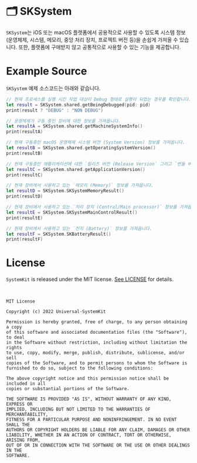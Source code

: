 # 🗂 SKSystem

`SKSystem`는 iOS 또는 macOS 플렛폼에서 공용적으로 사용할 수 있도록 시스템 정보 (운영체제, 시스템, 메모리, 중앙 처리 장치, 프로젝트 버전 등)을 손쉽게 가져올 수 있습니다. 또한, 플랫폼에 구애받지 않고 공통적으로 사용할 수 있는 기능을 제공합니다.

# Example Source

`SKSystem` 예제 소스코드는 아래와 같습니다.

```Swift
// 현재 프로세스를 실행 시킨 작업 대상이 Debug 형태로 실행이 되었는 경우를 확인합니다.
let result = SKSystem.shared.getBeingDebugged(pid: pid)
print(result ? "DEBUG" : "NON DEBUG")

// 운영체제가 구동 중인 장비에 대한 정보를 가져옵니다.
let resultA = SKSystem.shared.getMachineSystemInfo()
print(resultA)

// 현재 구동중인 macOS 운영체제 시스템 버전 (System Version) 정보를 가져옵니다.
let resultB = SKSystem.shared.getOperatingSystemVersion()
print(resultB)

// 현재 구동중인 애플리케이션에 대한 `릴리즈 버전 (Release Version` 그리고 `번들 버전 (Bundle Version)` 정보를 가져옵니다.
let resultC = SKSystem.shared.getApplicationVersion()
print(resultC)

// 현재 장비에서 사용하고 있는 `메모리 (Memory)` 정보를 가져옵니다.
let resultD = SKSystem.SKSystemMemoryResult()
print(resultD)

// 현재 장비에서 사용하고 있는 `처리 장치 (Central/Main processor)` 정보를 가져옵니다.
let resultE = SKSystem.SKSystemMainControlResult()
print(resultE)

// 현재 장비에서 사용하고 있는 `전지 (Battery)` 정보를 가져옵니다.
let resultF = SKSystem.SKBatteryResult()
print(resultF)
```

# License

`SystemKit` is released under the MIT license. [See LICENSE](https://github.com/ChangYeop-Yang/Apple-SystemKit/blob/main/LICENSE) for details.

</br>

```TEXT
MIT License

Copyright (c) 2022 Universal-SystemKit

Permission is hereby granted, free of charge, to any person obtaining a copy
of this software and associated documentation files (the "Software"), to deal
in the Software without restriction, including without limitation the rights
to use, copy, modify, merge, publish, distribute, sublicense, and/or sell
copies of the Software, and to permit persons to whom the Software is
furnished to do so, subject to the following conditions:

The above copyright notice and this permission notice shall be included in all
copies or substantial portions of the Software.

THE SOFTWARE IS PROVIDED "AS IS", WITHOUT WARRANTY OF ANY KIND, EXPRESS OR
IMPLIED, INCLUDING BUT NOT LIMITED TO THE WARRANTIES OF MERCHANTABILITY,
FITNESS FOR A PARTICULAR PURPOSE AND NONINFRINGEMENT. IN NO EVENT SHALL THE
AUTHORS OR COPYRIGHT HOLDERS BE LIABLE FOR ANY CLAIM, DAMAGES OR OTHER
LIABILITY, WHETHER IN AN ACTION OF CONTRACT, TORT OR OTHERWISE, ARISING FROM,
OUT OF OR IN CONNECTION WITH THE SOFTWARE OR THE USE OR OTHER DEALINGS IN THE
SOFTWARE.
```
